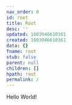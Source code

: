 ```yaml
---
nav_order: 0
id: root
title: Root
desc: ''
updated: 1603046610361
created: 1603046610361
data: {}
fname: root
stub: false
parent: null
children: []
hpath: root
permalink: /
---
```

Hello World!
